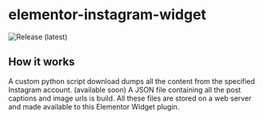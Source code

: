 # elementor-instagram-widget

![Release (latest)](https://img.shields.io/github/v/release/stevenroh/elementor-instagram-widget?display_name=tag)

## How it works

A custom python script download dumps all the content from the specified Instagram account. (available soon)
A JSON file containing all the post captions and image urls is build. All these files are stored on a web server and made available to this Elementor Widget plugin.
